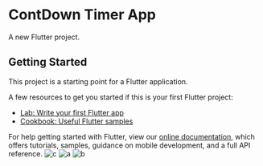 # ContDown Timer App

A new Flutter project.

## Getting Started

This project is a starting point for a Flutter application.

A few resources to get you started if this is your first Flutter project:

- [Lab: Write your first Flutter app](https://flutter.dev/docs/get-started/codelab)
- [Cookbook: Useful Flutter samples](https://flutter.dev/docs/cookbook)

For help getting started with Flutter, view our
[online documentation](https://flutter.dev/docs), which offers tutorials,
samples, guidance on mobile development, and a full API reference.
![c](https://user-images.githubusercontent.com/83778936/154803348-cc734268-5d0a-4a60-970c-c1ec6522e444.png)
![a](https://user-images.githubusercontent.com/83778936/154803350-50cffd78-122f-4e3f-8827-64f80f087430.png)
![b](https://user-images.githubusercontent.com/83778936/154803352-c20a5952-2b6c-4c66-b184-2baeaceeb568.png)
